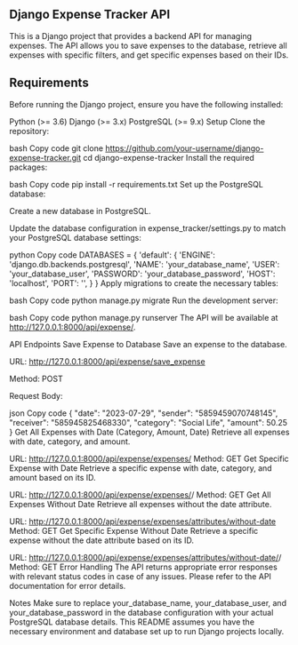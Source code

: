 ## Django Expense Tracker API
This is a Django project that provides a backend API for managing expenses. The API allows you to save expenses to the database, retrieve all expenses with specific filters, and get specific expenses based on their IDs.

## Requirements
Before running the Django project, ensure you have the following installed:

Python (>= 3.6)
Django (>= 3.x)
PostgreSQL (>= 9.x)
Setup
Clone the repository:

bash
Copy code
git clone https://github.com/your-username/django-expense-tracker.git
cd django-expense-tracker
Install the required packages:

bash
Copy code
pip install -r requirements.txt
Set up the PostgreSQL database:

Create a new database in PostgreSQL.

Update the database configuration in expense_tracker/settings.py to match your PostgreSQL database settings:

python
Copy code
DATABASES = {
    'default': {
        'ENGINE': 'django.db.backends.postgresql',
        'NAME': 'your_database_name',
        'USER': 'your_database_user',
        'PASSWORD': 'your_database_password',
        'HOST': 'localhost',
        'PORT': '',
    }
}
Apply migrations to create the necessary tables:

bash
Copy code
python manage.py migrate
Run the development server:

bash
Copy code
python manage.py runserver
The API will be available at http://127.0.0.1:8000/api/expense/.

API Endpoints
Save Expense to Database
Save an expense to the database.

URL: http://127.0.0.1:8000/api/expense/save_expense

Method: POST

Request Body:

json
Copy code
{
    "date": "2023-07-29",
    "sender": "5859459070748145",
    "receiver": "585945825468330",
    "category": "Social Life",
    "amount": 50.25
}
Get All Expenses with Date (Category, Amount, Date)
Retrieve all expenses with date, category, and amount.

URL: http://127.0.0.1:8000/api/expense/expenses/
Method: GET
Get Specific Expense with Date
Retrieve a specific expense with date, category, and amount based on its ID.

URL: http://127.0.0.1:8000/api/expense/expenses/<id>/
Method: GET
Get All Expenses Without Date
Retrieve all expenses without the date attribute.

URL: http://127.0.0.1:8000/api/expense/expenses/attributes/without-date
Method: GET
Get Specific Expense Without Date
Retrieve a specific expense without the date attribute based on its ID.

URL: http://127.0.0.1:8000/api/expense/expenses/attributes/without-date/<id>/
Method: GET
Error Handling
The API returns appropriate error responses with relevant status codes in case of any issues. Please refer to the API documentation for error details.

Notes
Make sure to replace your_database_name, your_database_user, and your_database_password in the database configuration with your actual PostgreSQL database details.
This README assumes you have the necessary environment and database set up to run Django projects locally.
